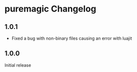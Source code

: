 # puremagic Changelog

## 1.0.1

 - Fixed a bug with non-binary files causing an error with luajit

## 1.0.0

Initial release
